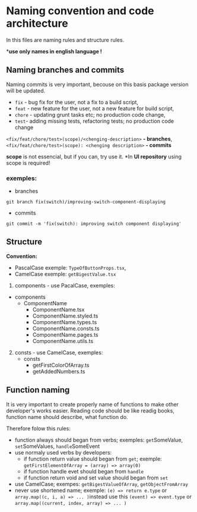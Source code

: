 # Naming convention and code architecture

In this files are naming rules and structure rules. 

***use only names in english language !**

## Naming branches and commits

Naming commits is very important, becouse on this basis package version will be updated.

- ```fix``` - bug fix for the user, not a fix to a build script,
- ```feat``` - new feature for the user, not a new feature for build script,
- ```chore``` - updating grunt tasks etc; no production code change,
- ```test```- adding missing tests, refactoring tests; no production code change

 ```<fix/feat/chore/test>(scope)/<chenging-description>``` **- branches**,
 ```<fix/feat/chore/test>(scope): <chenging description>``` **- commits**

 
**scope** is not essencial, but if you can, try use it. *In **UI repository** using scope is required! 
 
 ### exemples:
 - branches
```git
git branch fix(switch)/improving-switch-component-displaying
```
 - commits
```git
git commit -m 'fix(switch): improving switch component displaying'
```
## Structure 

**Convention:**
- PascalCase exemple: ```TypeOfButtonProps.tsx```,
- CamelCase exemple: ```getBigestValue.tsx```

1. components - use PacalCase, exemples:
  - components
    - ComponentName
      - ComponentName.tsx
      - ComponentName.styled.ts
      - ComponentName.types.ts
      - ComponentName.consts.ts
      - ComponentName.pages.ts
      - ComponentName.utils.ts
2. consts - use CamelCase, exemples: 
   - consts
     - getFirstColorOfArray.ts
     - getAddedNumbers.ts

## Function naming

It is very important to create properly name of functions to make other developer's works easier. Reading code should be like readig books, function name should describe, what function do.

Therefore folow this rules:
 - function always should began from verbs; exemples: ```get```SomeValue, ```set```SomeValues, ```handle```SomeEvent
 - use normaly used verbs by developers: 
   - if function return value should began from ```get```; exemple: ```getFirstElementOfArray = (array) => array(0)```
   - if function handle evet should began from ```handle```
   - if function return void and set value should began from ```set```
 - use CamelCase; exempes: ```getBigestValueOfArray```, ```getObjectFromArray```
 - never use shortened name; exemple: ```(e) => return e.type``` or ``` array.map((c, i, a) => ... )```instead use this ```(event) => event.type``` or ```array.map((current, index, array) => ... )```




